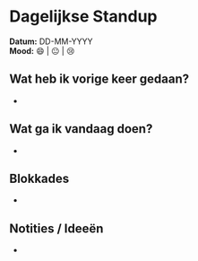 # Dagelijkse Standup

**Datum:** DD-MM-YYYY  
**Mood:** 😄 | 😐 | 😢  

## Wat heb ik vorige keer gedaan?
- 

## Wat ga ik vandaag doen?
- 

## Blokkades
- 

## Notities / Ideeën
- 
